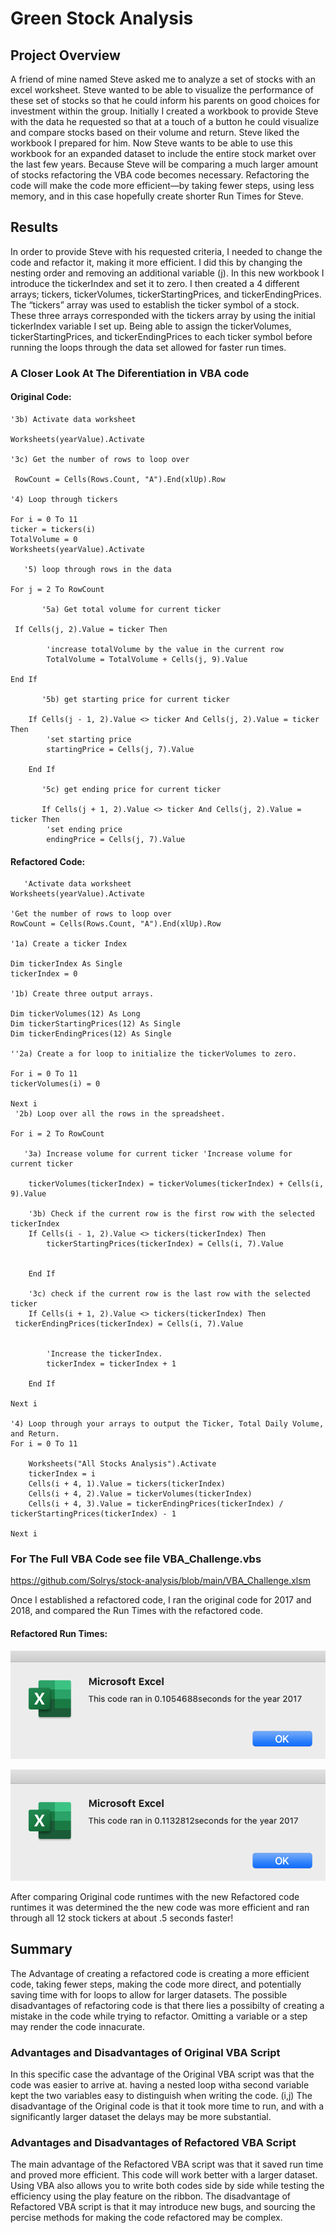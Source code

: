 # Green Stock Analysis
## Project Overview

A friend of mine named Steve asked me to analyze a set of stocks with an excel worksheet. Steve wanted to be able to visualize the performance of these set of stocks so that he could inform his parents on good choices for investment within the group. Initially I created a workbook to provide Steve with the data he requested so that at a touch of a button he could visualize and compare stocks based on their volume and return. 
Steve liked the workbook I prepared for him. Now Steve wants to be able to use this workbook for an expanded dataset to include the entire stock market over the last few years. Because Steve will be comparing a much larger amount of stocks refactoring the VBA code becomes necessary. Refactoring the code will make the code more efficient—by taking fewer steps, using less memory, and in this case hopefully create shorter Run Times for Steve.


## Results

In order to provide Steve with his requested criteria, I needed to change the code and refactor it, making it more efficient. I did this by changing the nesting order and removing an additional variable (j). In this new workbook I introduce the tickerIndex and set it to zero. I then created a 4 different arrays; tickers, tickerVolumes, tickerStartingPrices, and tickerEndingPrices. The “tickers” array was used to establish the ticker symbol of a stock. These three arrays corresponded with the tickers array by using the initial tickerIndex variable I set up. Being able to assign the tickerVolumes, tickerStartingPrices, and tickerEndingPrices to each ticker symbol before running the loops through the data set allowed for faster run times. 

### A Closer Look At The Diferentiation in VBA code

#### Original Code:
    '3b) Activate data worksheet
   
    Worksheets(yearValue).Activate

    '3c) Get the number of rows to loop over
   
     RowCount = Cells(Rows.Count, "A").End(xlUp).Row

    '4) Loop through tickers
   
    For i = 0 To 11
    ticker = tickers(i)
    TotalVolume = 0
    Worksheets(yearValue).Activate
    
       '5) loop through rows in the data
       
    For j = 2 To RowCount
    
           '5a) Get total volume for current ticker

     If Cells(j, 2).Value = ticker Then

            'increase totalVolume by the value in the current row
            TotalVolume = TotalVolume + Cells(j, 9).Value
    
    End If
    
           '5b) get starting price for current ticker

        If Cells(j - 1, 2).Value <> ticker And Cells(j, 2).Value = ticker Then
            'set starting price
            startingPrice = Cells(j, 7).Value

        End If

           '5c) get ending price for current ticker
           
           If Cells(j + 1, 2).Value <> ticker And Cells(j, 2).Value = ticker Then
            'set ending price
            endingPrice = Cells(j, 7).Value



#### Refactored Code:
       'Activate data worksheet
    Worksheets(yearValue).Activate
    
    'Get the number of rows to loop over
    RowCount = Cells(Rows.Count, "A").End(xlUp).Row
    
    '1a) Create a ticker Index
    
    Dim tickerIndex As Single
    tickerIndex = 0

    '1b) Create three output arrays.
    
    Dim tickerVolumes(12) As Long
    Dim tickerStartingPrices(12) As Single
    Dim tickerEndingPrices(12) As Single
    
    ''2a) Create a for loop to initialize the tickerVolumes to zero.
        
    For i = 0 To 11
    tickerVolumes(i) = 0
    
    Next i
     '2b) Loop over all the rows in the spreadsheet.
    
    For i = 2 To RowCount
    
       '3a) Increase volume for current ticker 'Increase volume for current ticker
       
        tickerVolumes(tickerIndex) = tickerVolumes(tickerIndex) + Cells(i, 9).Value
        
        '3b) Check if the current row is the first row with the selected tickerIndex
        If Cells(i - 1, 2).Value <> tickers(tickerIndex) Then
            tickerStartingPrices(tickerIndex) = Cells(i, 7).Value
            
            
        End If
        
        '3c) check if the current row is the last row with the selected ticker
        If Cells(i + 1, 2).Value <> tickers(tickerIndex) Then
     tickerEndingPrices(tickerIndex) = Cells(i, 7).Value
            

            'Increase the tickerIndex.
            tickerIndex = tickerIndex + 1
            
        End If
    
    Next i
    
    '4) Loop through your arrays to output the Ticker, Total Daily Volume, and Return.
    For i = 0 To 11
        
        Worksheets("All Stocks Analysis").Activate
        tickerIndex = i
        Cells(i + 4, 1).Value = tickers(tickerIndex)
        Cells(i + 4, 2).Value = tickerVolumes(tickerIndex)
        Cells(i + 4, 3).Value = tickerEndingPrices(tickerIndex) / tickerStartingPrices(tickerIndex) - 1
        
    Next i
    
    
### For The Full VBA Code see file VBA_Challenge.vbs
https://github.com/Solrys/stock-analysis/blob/main/VBA_Challenge.xlsm

Once I established a refactored code, I ran the original code for 2017 and 2018, and compared the Run Times with the refactored code.

#### Refactored Run Times:

![refactored 2017](https://github.com/Solrys/stock-analysis/blob/main/Resources/VBA_Challenge_2017.png)

![Refactored 2018](https://github.com/Solrys/stock-analysis/blob/main/Resources/VBA_Challenge_2018.png)

After comparing Original code runtimes with the new Refactored code runtimes it was determined the the new code was more efficient and ran through all 12 stock tickers at about .5 seconds faster!

## Summary

The Advantage of creating a refactored code is creating a more efficient code, taking fewer steps, making the code more direct, and potentially saving time with for loops to allow for larger datasets. The possible disadvantages of refactoring code is that there lies a possibilty of creating a mistake in the code while trying to refactor. Omitting a variable or a step may render the code innacurate. 

### Advantages and Disadvantages of Original VBA Script
In this specific case the advantage of the Original VBA script was that the code was easier to arrive at. having a nested loop witha second variable kept the two variables easy to distinguish when writing the code. (i,j) The disadvantage of the Original code is that it took more time to run, and with a significantly larger dataset the delays may be more substantial. 

### Advantages and Disadvantages of Refactored VBA Script
The main advantage of the Refactored VBA script was that it saved run time and proved more efficient. This code will work better with a larger dataset. Using VBA also allows you to write both codes side by side while testing the efficiency using the play feature on the ribbon. The disadvantage of Refactored VBA script is that it may introduce new bugs, and sourcing the percise methods for making the code refactored may be complex. 
